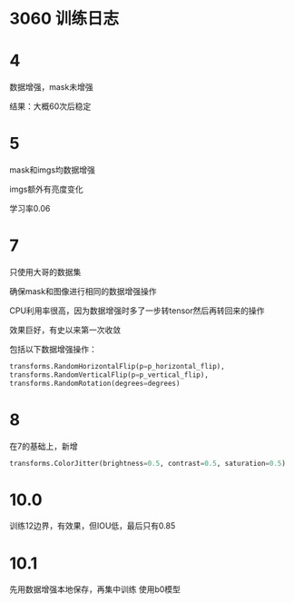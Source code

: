 # 3060 训练日志

# 4

数据增强，mask未增强

结果：大概60次后稳定

# 5

mask和imgs均数据增强

imgs额外有亮度变化

学习率0.06

# 7

只使用大哥的数据集

确保mask和图像进行相同的数据增强操作

CPU利用率很高，因为数据增强时多了一步转tensor然后再转回来的操作

效果巨好，有史以来第一次收敛

包括以下数据增强操作：

```python
transforms.RandomHorizontalFlip(p=p_horizontal_flip),
transforms.RandomVerticalFlip(p=p_vertical_flip),
transforms.RandomRotation(degrees=degrees)
```

# 8

在7的基础上，新增
```python
transforms.ColorJitter(brightness=0.5, contrast=0.5, saturation=0.5)
```

# 10.0

训练12边界，有效果，但IOU低，最后只有0.85

# 10.1 

先用数据增强本地保存，再集中训练
使用b0模型

